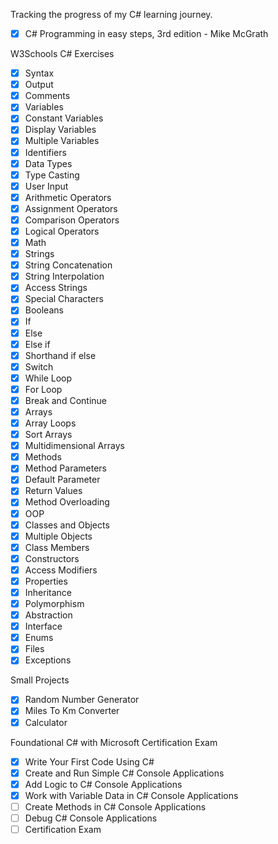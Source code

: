 Tracking the progress of my C# learning journey.

- [x] C# Programming in easy steps, 3rd edition - Mike McGrath

W3Schools C# Exercises
- [x] Syntax
- [x] Output
- [x] Comments
- [x] Variables
- [x] Constant Variables
- [x] Display Variables
- [x] Multiple Variables
- [x] Identifiers
- [x] Data Types
- [x] Type Casting
- [x] User Input
- [x] Arithmetic Operators
- [x] Assignment Operators
- [x] Comparison Operators
- [x] Logical Operators
- [x] Math
- [x] Strings
- [x] String Concatenation
- [x] String Interpolation
- [x] Access Strings
- [x] Special Characters
- [x] Booleans
- [x] If
- [x] Else
- [x] Else if
- [x] Shorthand if else
- [x] Switch
- [x] While Loop
- [x] For Loop
- [x] Break and Continue
- [x] Arrays
- [x] Array Loops
- [x] Sort Arrays
- [x] Multidimensional Arrays
- [x] Methods
- [x] Method Parameters
- [x] Default Parameter
- [x] Return Values
- [x] Method Overloading
- [x] OOP
- [x] Classes and Objects
- [x] Multiple Objects
- [x] Class Members
- [x] Constructors
- [x] Access Modifiers
- [x] Properties
- [x] Inheritance
- [x] Polymorphism
- [x] Abstraction
- [x] Interface
- [x] Enums
- [x] Files
- [x] Exceptions

Small Projects
- [x] Random Number Generator
- [x] Miles To Km Converter
- [x] Calculator

Foundational C# with Microsoft Certification Exam
- [x] Write Your First Code Using C#
- [x] Create and Run Simple C# Console Applications
- [x] Add Logic to C# Console Applications
- [x] Work with Variable Data in C# Console Applications
- [ ] Create Methods in C# Console Applications
- [ ] Debug C# Console Applications
- [ ] Certification Exam
